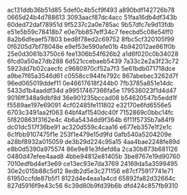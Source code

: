 ac131ddb36b51d85
5def0c4b5cf9f493
a890bdf142726b78
0665d24b4d788613
3093aacf87dc4acc
51faa16db4df343b
60ded72daf78951d
9f5237c2a0e785ac
9b57dfc7e9d13fdb
e51e5b59c78418b7
e0e7bb857eff34c7
feecbd5c08e54ff0
8a2b6dfeaef57803
bed8f78ed2c69752
8fbc5cf320105f99
0f6205d7bf78048e
e9ef53e590afe01b
4b942012ae861f0b
25e0d3061b3750c6
fee1306b54f626b2
a1d6f020c0b34028
6fcd0a50a27db288
6d521ccebaeb5439
7a33c2e2a3f23c72
5923dd7b02caecfc
c9680970cf52a7f3
5e61bdb071718dce
a9be7f65a3546d61
c0558cc944fe792c
867abebec3262d7f
96ed065019ddef11
0e46617618f244b0
7fb3785a851e14dc
5433d1b4aaddf34d
a99517467366fa5e
179536023f1d4d47
9016ff348a9dbf8d
36e901235bccad08
b54620547b5edd1f
f5589ae197e69091
4cf02485fe111802
e32170e6fd6556e5
6703c3491aa2f063
64bf4af1540dc40f
7152869c0bbc14fc
5f820863f3162e4c
4b6a5434dd9f364b
6f11f5735b7a84f9
dc01dc517f36be91
ac320d559c4caa16
e677eb357e1f2e1c
6c1fbb9107475f1e
253f1e479e15d9fd
0afb540a5204209e
a28bf8932a015059
de3b29d224c95a15
4aa4bae2248fe89d
e8b0d5390a975574
86e9e81e3fdefd6a
2ca30b873b681126
0480d47efee4aad8
4bbe94812e81405b
3be8767e19d90760
7010edfbd4ef3e69
ce13ec93e7da3769
24169da5a3599495
30e2c015b88c5d12
8edb2d5e3c271156
e87cf75917741e71
61950ccfde87b5f1
8122d4e4eaa1a4cd
65892fa82d32664c
827d5916f9e43c56
6c39d80b9fd39b6b
dfd424c857fb9310
